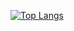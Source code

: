 [![Top Langs](https://github-readme-stats.vercel.app/api/top-langs/?username=Nagumo-7960)](https://github.com/anuraghazra/github-readme-stats)

<!--
**Nagumo-7960/Nagumo-7960** is a ✨ _special_ ✨ repository because its `README.md` (this file) appears on your GitHub profile.

Here are some ideas to get you started:

- 🔭 I’m currently working on ...
- 🌱 I’m currently learning ...
- 👯 I’m looking to collaborate on ...
- 🤔 I’m looking for help with ...
- 💬 Ask me about ...
- 📫 How to reach me: ...
- 😄 Pronouns: ...
- ⚡ Fun fact: ...
-->

